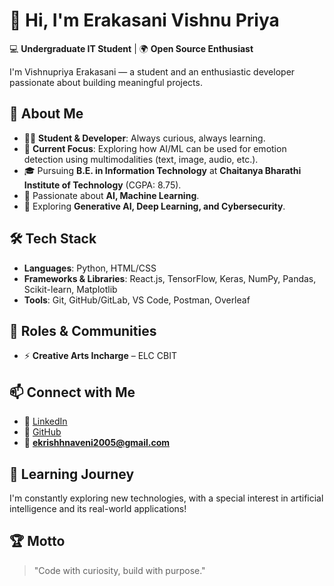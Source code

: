 # 👋 Hi, I'm Erakasani Vishnu Priya  

💻 **Undergraduate IT Student** | 🌍 **Open Source Enthusiast**  

I'm Vishnupriya Erakasani — a student and an enthusiastic developer passionate about building meaningful projects.

## 🚀 About Me
- 👩‍💻 **Student & Developer**: Always curious, always learning.
- 🤖 **Current Focus**: Exploring how AI/ML can be used for emotion detection using multimodalities (text, image, audio, etc.).
- 🎓 Pursuing **B.E. in Information Technology** at **Chaitanya Bharathi Institute of Technology** (CGPA: 8.75).  
- 🌱 Passionate about **AI, Machine Learning**.  
- 🔎 Exploring **Generative AI, Deep Learning, and Cybersecurity**.
  
## 🛠️ Tech Stack
- **Languages**: Python, HTML/CSS  
- **Frameworks & Libraries**: React.js, TensorFlow, Keras, NumPy, Pandas, Scikit-learn, Matplotlib  
- **Tools**: Git, GitHub/GitLab, VS Code, Postman, Overleaf

## 🌟 Roles & Communities
- ⚡ **Creative Arts Incharge** – ELC CBIT  

## 📫 Connect with Me
- 🔗 [LinkedIn](www.linkedin.com/in/erakasani-vishnu-priya-2a5a33294)  
- 🐙 [GitHub](https://github.com/VishnupriyaErakasani)
- 📧 **ekrishhnaveni2005@gmail.com**  


## 🌱 Learning Journey
I'm constantly exploring new technologies, with a special interest in artificial intelligence and its real-world applications!

## 🏆 Motto
> "Code with curiosity, build with purpose."

<!--
**VishnupriyaErakasani/VishnupriyaErakasani** is a ✨ _special_ ✨ repository because its `README.md` (this file) appears on your GitHub profile.

Here are some ideas to get you started:

- 🔭 I’m currently working on ...
- 🌱 I’m currently learning ...
- 👯 I’m looking to collaborate on ...
- 🤔 I’m looking for help with ...
- 💬 Ask me about ...
- 📫 How to reach me: ...
- 😄 Pronouns: ...
- ⚡ Fun fact: ...
-->


